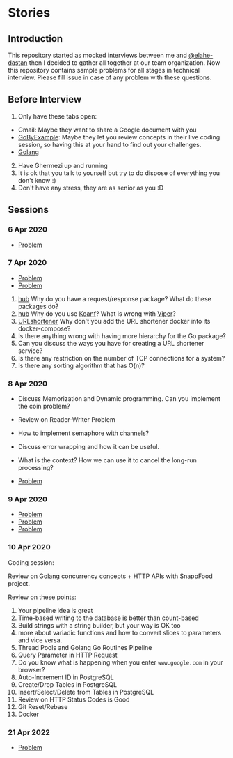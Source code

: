 # Stories

## Introduction

This repository started as mocked interviews between me and [@elahe-dastan](https://github.com/elahe-dastan) then I decided to gather all together at our team organization.
Now this repository contains sample problems for all stages in technical interview.
Please fill issue in case of any problem with these questions.

## Before Interview

1. Only have these tabs open:

- Gmail: Maybe they want to share a Google document with you
- [GoByExample](https://gobyexample.com/): Maybe they let you review concepts in their live coding session,
  so having this at your hand to find out your challenges.
- [Golang](https://pkg.go.dev/)

2. Have Ghermezi up and running
3. It is ok that you talk to yourself but try to do dispose of everything you don't know :)
4. Don't have any stress, they are as senior as you :D

## Sessions

### 6 Apr 2020

- [Problem](./problems#Shuffle)

### 7 Apr 2020

- [Problem](./problems#Coins)
- [Problem](./system-design#bshooest-person-ever)

1. [hub](https://github.com/elahe-dastan/hub) Why do you have a request/response package? What do these packages do?
2. [hub](https://github.com/elahe-dastan/hub) Why do you use [Koanf](https://github.com/knadh/koanf)? What is wrong with [Viper](https://github.com/spf13/viper)?
3. [URLshortener](https://github.com/elahe-dastan/urlshortener) Why don't you add the URL shortener docker into its docker-compose?
4. Is there anything wrong with having more hierarchy for the Go package?
5. Can you discuss the ways you have for creating a URL shortener service?
6. Is there any restriction on the number of TCP connections for a system?
7. Is there any sorting algorithm that has O(n)?

### 8 Apr 2020

- Discuss Memorization and Dynamic programming. Can you implement the coin problem?
- Review on Reader-Writer Problem
- How to implement semaphore with channels?
- Discuss error wrapping and how it can be useful.
- What is the context? How we can use it to cancel the long-run processing?

- [Problem](./code-session#Hangman)

### 9 Apr 2020

- [Problem](./code-session#record-appender)
- [Problem](./problems#snappfood)
- [Problem](./problems#happy-number)

### 10 Apr 2020

Coding session:

Review on Golang concurrency concepts + HTTP APIs with SnappFood project.

Review on these points:

1. Your pipeline idea is great
2. Time-based writing to the database is better than count-based
3. Build strings with a string builder, but your way is OK too
4. more about variadic functions and how to convert slices to parameters and vice versa.
5. Thread Pools and Golang Go Routines Pipeline
6. Query Parameter in HTTP Request
7. Do you know what is happening when you enter `www.google.com` in your browser?
8. Auto-Increment ID in PostgreSQL
9. Create/Drop Tables in PostgreSQL
10. Insert/Select/Delete from Tables in PostgreSQL
11. Review on HTTP Status Codes is Good
12. Git Reset/Rebase
13. Docker

### 21 Apr 2022

- [Problem](./problems/merge)
